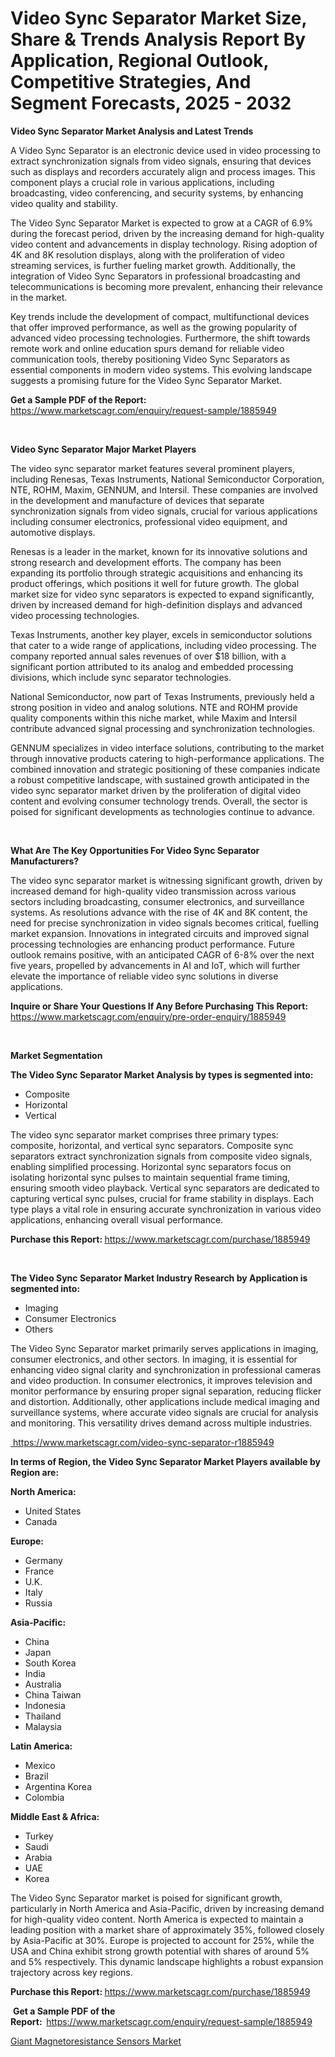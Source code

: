 <p><h1>Video Sync Separator Market Size, Share & Trends Analysis Report By Application, Regional Outlook, Competitive Strategies, And Segment Forecasts, 2025 - 2032</h1></p><p><strong>Video Sync Separator Market Analysis and Latest Trends</strong></p>
<p><p>A Video Sync Separator is an electronic device used in video processing to extract synchronization signals from video signals, ensuring that devices such as displays and recorders accurately align and process images. This component plays a crucial role in various applications, including broadcasting, video conferencing, and security systems, by enhancing video quality and stability.</p><p>The Video Sync Separator Market is expected to grow at a CAGR of 6.9% during the forecast period, driven by the increasing demand for high-quality video content and advancements in display technology. Rising adoption of 4K and 8K resolution displays, along with the proliferation of video streaming services, is further fueling market growth. Additionally, the integration of Video Sync Separators in professional broadcasting and telecommunications is becoming more prevalent, enhancing their relevance in the market.</p><p>Key trends include the development of compact, multifunctional devices that offer improved performance, as well as the growing popularity of advanced video processing technologies. Furthermore, the shift towards remote work and online education spurs demand for reliable video communication tools, thereby positioning Video Sync Separators as essential components in modern video systems. This evolving landscape suggests a promising future for the Video Sync Separator Market.</p></p>
<p><strong>Get a Sample PDF of the Report:&nbsp;</strong> <a href="https://www.marketscagr.com/enquiry/request-sample/1885949?utm_campaign=3351&utm_medium=2&utm_source=Github&utm_content=ia&utm_term=06042025&utm_id=video-sync-separator">https://www.marketscagr.com/enquiry/request-sample/1885949</a></p>
<p>&nbsp;</p>
<p><strong>Video Sync Separator Major Market Players</strong></p>
<p><p>The video sync separator market features several prominent players, including Renesas, Texas Instruments, National Semiconductor Corporation, NTE, ROHM, Maxim, GENNUM, and Intersil. These companies are involved in the development and manufacture of devices that separate synchronization signals from video signals, crucial for various applications including consumer electronics, professional video equipment, and automotive displays.</p><p>Renesas is a leader in the market, known for its innovative solutions and strong research and development efforts. The company has been expanding its portfolio through strategic acquisitions and enhancing its product offerings, which positions it well for future growth. The global market size for video sync separators is expected to expand significantly, driven by increased demand for high-definition displays and advanced video processing technologies.</p><p>Texas Instruments, another key player, excels in semiconductor solutions that cater to a wide range of applications, including video processing. The company reported annual sales revenues of over $18 billion, with a significant portion attributed to its analog and embedded processing divisions, which include sync separator technologies.</p><p>National Semiconductor, now part of Texas Instruments, previously held a strong position in video and analog solutions. NTE and ROHM provide quality components within this niche market, while Maxim and Intersil contribute advanced signal processing and synchronization technologies.</p><p>GENNUM specializes in video interface solutions, contributing to the market through innovative products catering to high-performance applications. The combined innovation and strategic positioning of these companies indicate a robust competitive landscape, with sustained growth anticipated in the video sync separator market driven by the proliferation of digital video content and evolving consumer technology trends. Overall, the sector is poised for significant developments as technologies continue to advance.</p></p>
<p>&nbsp;</p>
<p><strong>What Are The Key Opportunities For Video Sync Separator Manufacturers?</strong></p>
<p><p>The video sync separator market is witnessing significant growth, driven by increased demand for high-quality video transmission across various sectors including broadcasting, consumer electronics, and surveillance systems. As resolutions advance with the rise of 4K and 8K content, the need for precise synchronization in video signals becomes critical, fuelling market expansion. Innovations in integrated circuits and improved signal processing technologies are enhancing product performance. Future outlook remains positive, with an anticipated CAGR of 6-8% over the next five years, propelled by advancements in AI and IoT, which will further elevate the importance of reliable video sync solutions in diverse applications.</p></p>
<p><strong>Inquire or Share Your Questions If Any Before Purchasing This Report:</strong> <a href="https://www.marketscagr.com/enquiry/pre-order-enquiry/1885949?utm_campaign=3351&utm_medium=2&utm_source=Github&utm_content=ia&utm_term=06042025&utm_id=video-sync-separator">https://www.marketscagr.com/enquiry/pre-order-enquiry/1885949</a></p>
<p>&nbsp;</p>
<p><strong>Market Segmentation</strong></p>
<p><strong>The Video Sync Separator Market Analysis by types is segmented into:</strong></p>
<p><ul><li>Composite</li><li>Horizontal</li><li>Vertical</li></ul></p>
<p><p>The video sync separator market comprises three primary types: composite, horizontal, and vertical sync separators. Composite sync separators extract synchronization signals from composite video signals, enabling simplified processing. Horizontal sync separators focus on isolating horizontal sync pulses to maintain sequential frame timing, ensuring smooth video playback. Vertical sync separators are dedicated to capturing vertical sync pulses, crucial for frame stability in displays. Each type plays a vital role in ensuring accurate synchronization in various video applications, enhancing overall visual performance.</p></p>
<p><strong>Purchase this Report:&nbsp;</strong><a href="https://www.marketscagr.com/purchase/1885949?utm_campaign=3351&utm_medium=2&utm_source=Github&utm_content=ia&utm_term=06042025&utm_id=video-sync-separator">https://www.marketscagr.com/purchase/1885949</a></p>
<p>&nbsp;</p>
<p><strong>The Video Sync Separator Market Industry Research by Application is segmented into:</strong></p>
<p><ul><li>Imaging</li><li>Consumer Electronics</li><li>Others</li></ul></p>
<p><p>The Video Sync Separator market primarily serves applications in imaging, consumer electronics, and other sectors. In imaging, it is essential for enhancing video signal clarity and synchronization in professional cameras and video production. In consumer electronics, it improves television and monitor performance by ensuring proper signal separation, reducing flicker and distortion. Additionally, other applications include medical imaging and surveillance systems, where accurate video signals are crucial for analysis and monitoring. This versatility drives demand across multiple industries.</p></p>
<p><a href="https://www.marketscagr.com/video-sync-separator-r1885949?utm_campaign=3351&utm_medium=2&utm_source=Github&utm_content=ia&utm_term=06042025&utm_id=video-sync-separator">&nbsp;https://www.marketscagr.com/video-sync-separator-r1885949</a></p>
<p><strong>In terms of Region, the Video Sync Separator Market Players available by Region are:</strong></p>
<p>
    <p> <strong> North America: </strong>
        <ul>
            <li>United States</li>
            <li>Canada</li>
        </ul>
        </p> 
    <p> <strong> Europe: </strong>
        <ul>
            <li>Germany</li>
            <li>France</li>
            <li>U.K.</li>
            <li>Italy</li>
            <li>Russia</li>
        </ul>
        </p> 
    <p> <strong> Asia-Pacific: </strong>
        <ul>
            <li>China</li>
            <li>Japan</li>
            <li>South Korea</li>
            <li>India</li>
            <li>Australia</li>
            <li>China Taiwan</li>
            <li>Indonesia</li>
            <li>Thailand</li>
            <li>Malaysia</li>
        </ul>
        </p> 
    <p> <strong> Latin America: </strong>
        <ul>
            <li>Mexico</li>
            <li>Brazil</li>
            <li>Argentina Korea</li>
            <li>Colombia</li>
        </ul>
        </p> 
    <p> <strong> Middle East & Africa: </strong>
        <ul>
            <li>Turkey</li>
            <li>Saudi</li>
            <li>Arabia</li>
            <li>UAE</li>
            <li>Korea</li>
        </ul>
    </p>
    </p>
<p><p>The Video Sync Separator market is poised for significant growth, particularly in North America and Asia-Pacific, driven by increasing demand for high-quality video content. North America is expected to maintain a leading position with a market share of approximately 35%, followed closely by Asia-Pacific at 30%. Europe is projected to account for 25%, while the USA and China exhibit strong growth potential with shares of around 5% and 5% respectively. This dynamic landscape highlights a robust expansion trajectory across key regions.</p></p>
<p><strong>Purchase this Report: </strong><a href="https://www.marketscagr.com/purchase/1885949?utm_campaign=3351&utm_medium=2&utm_source=Github&utm_content=ia&utm_term=06042025&utm_id=video-sync-separator">https://www.marketscagr.com/purchase/1885949</a></p>
<p>&nbsp;<strong>Get a Sample PDF of the Report:&nbsp;&nbsp;</strong><a href="https://www.marketscagr.com/enquiry/request-sample/1885949?utm_campaign=3351&utm_medium=2&utm_source=Github&utm_content=ia&utm_term=06042025&utm_id=video-sync-separator">https://www.marketscagr.com/enquiry/request-sample/1885949</a></p>
<p><strong></strong></p>
<p><p><a href="https://github.com/vassihucz/Market-Research-Report-List-1/blob/main/giant-magnetoresistance-sensors-market.md?utm_campaign=3351&utm_medium=2&utm_source=Github&utm_content=ia&utm_term=06042025&utm_id=video-sync-separator">Giant Magnetoresistance Sensors Market</a></p></p>